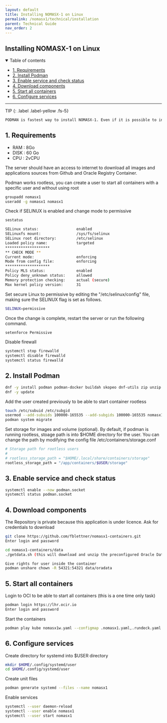 ```yaml
---
layout: default
title: Installing NOMASX-1 on Linux
permalink: /nomasx1/technical/installation
parent: Technical Guide
nav_order: 2
---
```


## Installing NOMASX-1 on Linux <!-- omit in toc -->

<details open markdown="block">
  <summary>
    Table of contents
  </summary>

- [1. Requirements](#1-requirements)
- [2. Install Podman](#2-install-podman)
- [3. Enable service and check status](#3-enable-service-and-check-status)
- [4. Download components](#4-download-components)
- [5. Start all containers](#5-start-all-containers)
- [6. Configure services](#6-configure-services)
</details>

---
TIP
{: .label .label-yellow .fs-5}

```scss
PODMAN is fastest way to install NOMASX-1. Even if it is possible to install each component separately, using podman is better because all is preconfigured
```

## 1. Requirements
* RAM : 8Go
* DISK : 60 Go
* CPU : 2vCPU

The server should have an access to internet to download all images and applications sources from Github and Oracle Registry Container.

Podman works rootless, you can create a user to start all containers with a specific user and without using root
```bash
groupadd nomasx1
useradd -g nomasx1 nomasx1
```

Check if SELINUX is enabled and change mode to permissive
```bash
sestatus

SELinux status:                 enabled
SELinuxfs mount:                /sys/fs/selinux
SELinux root directory:         /etc/selinux
Loaded policy name:             targeted
********************
** CHECK MODE **
Current mode:                   enforcing
Mode from config file:          enforcing
********************
Policy MLS status:              enabled
Policy deny_unknown status:     allowed
Memory protection checking:     actual (secure)
Max kernel policy version:      31
```

Set secure Linux to permissive by editing the "/etc/selinux/config" file, making sure the SELINUX flag is set as follows.
```bash
SELINUX=permissive
```
Once the change is complete, restart the server or run the following command.
```bash
setenforce Permissive
```

Disable firewall
```bash
systemctl stop firewalld
systemctl disable firewalld
systemctl status firewalld
```

## 2. Install Podman
```bash
dnf -y install podman podman-docker buildah skopeo dnf-utils zip unzip tar gzip git
dnf -y update
```
Add the user created previously to be able to start container rootless
```bash
touch /etc/subuid /etc/subgid
usermod --add-subuids 100000-165535 --add-subgids 100000-165535 nomasx1
podman system migrate
```
Set storage for images and volume (optional). By default, if podman is running rootless, stoage path is into $HOME directory for the user. You can change the path by modifying the config file /etc/containers/storage.conf
```bash
# Storage path for rootless users
#
# rootless_storage_path = "$HOME/.local/share/containers/storage"
rootless_storage_path = "/app/containers/$USER/storage"

```

## 3. Enable service and check status
```bash
systemctl enable --now podman.socket
systemctl status podman.socket
```

## 4. Download components
The Repository is private because this application is under licence. Ask for credentials to download
```bash
git clone https://github.com/fblettner/nomasx1-containers.git
Enter login and password

cd nomasx1-containers/data
./getdata.sh (this will download and unzip the preconfigured Oracle Database)

Give rights for user inside the container
podman unshare chown -R 54321:54321 data/oradata
```

## 5. Start all containers
Login to OCI to be able to start all containers (this is a one time only task)
```bash
podman login https://lhr.ocir.io
Enter login and password
```

Start the containers
```bash
podman play kube nomasx1w.yaml --configmap .nomasx1.yaml,.rundeck.yaml
```

## 6. Configure services
Create directory for systemd into $USER directory
```bash
mkdir $HOME/.config/systemd/user
cd $HOME/.config/systemd/user
```

Create unit files
```bash
podman generate systemd --files --name nomasx1
```

Enable services
```bash
systemctl --user daemon-reload
systemctl --user enable nomasx1
systemctl --user start nomasx1
```